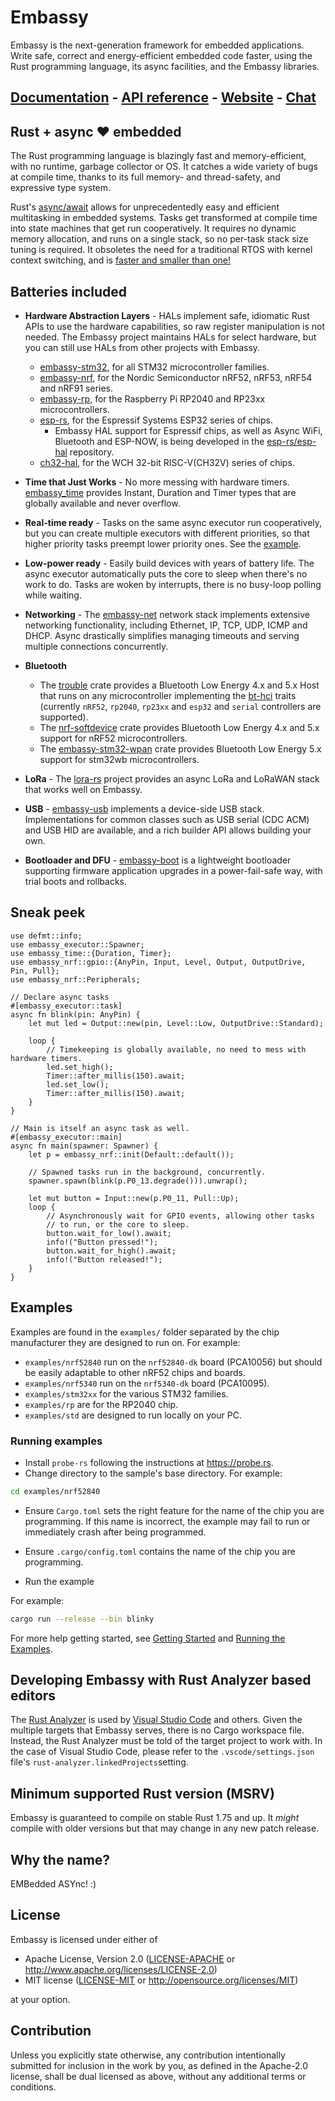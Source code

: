 # Embassy

Embassy is the next-generation framework for embedded applications. Write safe, correct and energy-efficient embedded code faster, using the Rust programming language, its async facilities, and the Embassy libraries.

## <a href="https://embassy.dev/book/index.html">Documentation</a> - <a href="https://docs.embassy.dev/">API reference</a> - <a href="https://embassy.dev/">Website</a> - <a href="https://matrix.to/#/#embassy-rs:matrix.org">Chat</a>
## Rust + async ❤️ embedded

The Rust programming language is blazingly fast and memory-efficient, with no runtime, garbage collector or OS. It catches a wide variety of bugs at compile time, thanks to its full memory- and thread-safety, and expressive type system. 

Rust's <a href="https://rust-lang.github.io/async-book/">async/await</a> allows for unprecedentedly easy and efficient multitasking in embedded systems. Tasks get transformed at compile time into state machines that get run cooperatively. It requires no dynamic memory allocation, and runs on a single stack,  so no per-task stack size tuning is required. It obsoletes the need for a traditional RTOS with kernel context switching, and is <a href="https://tweedegolf.nl/en/blog/65/async-rust-vs-rtos-showdown">faster and smaller than one!</a>

## Batteries included

- **Hardware Abstraction Layers** - HALs implement safe, idiomatic Rust APIs to use the hardware capabilities, so raw register manipulation is not needed. The Embassy project maintains HALs for select hardware, but you can still use HALs from other projects with Embassy.
  - <a href="https://docs.embassy.dev/embassy-stm32/">embassy-stm32</a>, for all STM32 microcontroller families.
  - <a href="https://docs.embassy.dev/embassy-nrf/">embassy-nrf</a>, for the Nordic Semiconductor nRF52, nRF53, nRF54 and nRF91 series.
  - <a href="https://docs.embassy.dev/embassy-rp/">embassy-rp</a>, for the Raspberry Pi RP2040 and RP23xx microcontrollers.
  - <a href="https://github.com/esp-rs">esp-rs</a>, for the Espressif Systems ESP32 series of chips.
    - Embassy HAL support for Espressif chips, as well as Async WiFi, Bluetooth and ESP-NOW,  is being developed in the [esp-rs/esp-hal](https://github.com/esp-rs/esp-hal) repository.
  - <a href="https://github.com/ch32-rs/ch32-hal">ch32-hal</a>, for the WCH 32-bit RISC-V(CH32V) series of chips.

- **Time that Just Works** - 
No more messing with hardware timers. <a href="https://docs.embassy.dev/embassy-time">embassy_time</a> provides Instant, Duration and Timer types that are globally available and never overflow.

- **Real-time ready** - 
Tasks on the same async executor run cooperatively, but you can create multiple executors with different priorities, so that higher priority tasks preempt lower priority ones. See the <a href="https://github.com/embassy-rs/embassy/blob/master/examples/nrf52840/src/bin/multiprio.rs">example</a>.

- **Low-power ready** - 
Easily build devices with years of battery life. The async executor automatically puts the core to sleep when there's no work to do. Tasks are woken by interrupts, there is no busy-loop polling while waiting.
 
- **Networking** - 
The <a href="https://docs.embassy.dev/embassy-net/">embassy-net</a> network stack implements extensive networking functionality, including Ethernet, IP, TCP, UDP, ICMP and DHCP. Async drastically simplifies managing timeouts and serving multiple connections concurrently.

- **Bluetooth**
  - The <a href="https://github.com/embassy-rs/trouble">trouble</a> crate provides a Bluetooth Low Energy 4.x and 5.x Host that runs on any microcontroller implementing the <a href="https://github.com/embassy-rs/bt-hci">bt-hci</a> traits (currently `nRF52`, `rp2040`, `rp23xx` and `esp32` and `serial` controllers are supported).
  - The <a href="https://github.com/embassy-rs/nrf-softdevice">nrf-softdevice</a> crate provides Bluetooth Low Energy 4.x and 5.x support for nRF52 microcontrollers.
  - The <a href="https://github.com/embassy-rs/embassy/tree/main/embassy-stm32-wpan">embassy-stm32-wpan</a> crate provides Bluetooth Low Energy 5.x support for stm32wb microcontrollers.

- **LoRa** - The <a href="https://github.com/lora-rs/lora-rs">lora-rs</a> project provides an async LoRa and LoRaWAN stack that works well on Embassy.

- **USB** - 
<a href="https://docs.embassy.dev/embassy-usb/">embassy-usb</a> implements a device-side USB stack. Implementations for common classes such as USB serial (CDC ACM) and USB HID are available, and a rich builder API allows building your own.

- **Bootloader and DFU** - 
<a href="https://github.com/embassy-rs/embassy/tree/master/embassy-boot">embassy-boot</a> is a lightweight bootloader supporting firmware application upgrades in a power-fail-safe way, with trial boots and rollbacks.


## Sneak peek

```rust,ignore
use defmt::info;
use embassy_executor::Spawner;
use embassy_time::{Duration, Timer};
use embassy_nrf::gpio::{AnyPin, Input, Level, Output, OutputDrive, Pin, Pull};
use embassy_nrf::Peripherals;

// Declare async tasks
#[embassy_executor::task]
async fn blink(pin: AnyPin) {
    let mut led = Output::new(pin, Level::Low, OutputDrive::Standard);

    loop {
        // Timekeeping is globally available, no need to mess with hardware timers.
        led.set_high();
        Timer::after_millis(150).await;
        led.set_low();
        Timer::after_millis(150).await;
    }
}

// Main is itself an async task as well.
#[embassy_executor::main]
async fn main(spawner: Spawner) {
    let p = embassy_nrf::init(Default::default());

    // Spawned tasks run in the background, concurrently.
    spawner.spawn(blink(p.P0_13.degrade())).unwrap();

    let mut button = Input::new(p.P0_11, Pull::Up);
    loop {
        // Asynchronously wait for GPIO events, allowing other tasks
        // to run, or the core to sleep.
        button.wait_for_low().await;
        info!("Button pressed!");
        button.wait_for_high().await;
        info!("Button released!");
    }
}
```

## Examples

Examples are found in the `examples/` folder separated by the chip manufacturer they are designed to run on. For example:

*   `examples/nrf52840` run on the `nrf52840-dk` board (PCA10056) but should be easily adaptable to other nRF52 chips and boards.
*   `examples/nrf5340` run on the `nrf5340-dk` board (PCA10095).
*   `examples/stm32xx` for the various STM32 families.
*   `examples/rp` are for the RP2040 chip.
*   `examples/std` are designed to run locally on your PC.

### Running examples

- Install `probe-rs` following the instructions at <https://probe.rs>.
- Change directory to the sample's base directory. For example:

```bash
cd examples/nrf52840
```

- Ensure `Cargo.toml` sets the right feature for the name of the chip you are programming.
  If this name is incorrect, the example may fail to run or immediately crash
  after being programmed.

- Ensure `.cargo/config.toml` contains the name of the chip you are programming.

- Run the example

For example:

```bash
cargo run --release --bin blinky
```

For more help getting started, see [Getting Started][1] and [Running the Examples][2].

## Developing Embassy with Rust Analyzer based editors

The [Rust Analyzer](https://rust-analyzer.github.io/) is used by [Visual Studio Code](https://code.visualstudio.com/)
and others. Given the multiple targets that Embassy serves, there is no Cargo workspace file. Instead, the Rust Analyzer
must be told of the target project to work with. In the case of Visual Studio Code,
please refer to the `.vscode/settings.json` file's `rust-analyzer.linkedProjects`setting.

## Minimum supported Rust version (MSRV)

Embassy is guaranteed to compile on stable Rust 1.75 and up. It *might*
compile with older versions but that may change in any new patch release.

## Why the name?

EMBedded ASYnc! :)

## License

Embassy is licensed under either of

- Apache License, Version 2.0 ([LICENSE-APACHE](LICENSE-APACHE) or
  <http://www.apache.org/licenses/LICENSE-2.0>)
- MIT license ([LICENSE-MIT](LICENSE-MIT) or <http://opensource.org/licenses/MIT>)

at your option.

## Contribution

Unless you explicitly state otherwise, any contribution intentionally submitted
for inclusion in the work by you, as defined in the Apache-2.0 license, shall be
dual licensed as above, without any additional terms or conditions.

[1]: https://github.com/embassy-rs/embassy/wiki/Getting-Started
[2]: https://github.com/embassy-rs/embassy/wiki/Running-the-Examples
